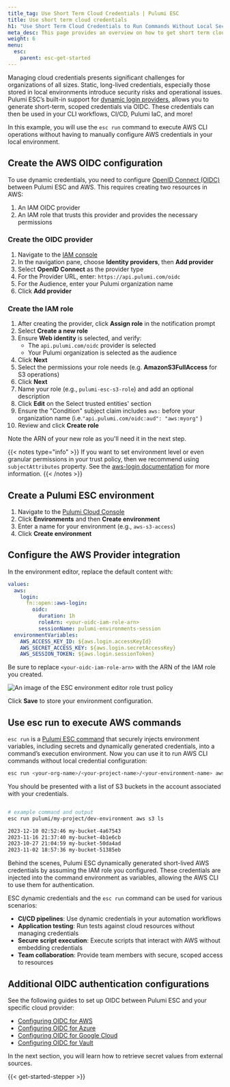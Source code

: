 ```yaml
---
title_tag: Use Short Term Cloud Credentials | Pulumi ESC
title: Use short term cloud credentials
h1: "Use Short Term Cloud Credentials to Run Commands Without Local Secrets"
meta_desc: This page provides an overview on how to get short term cloud credentials and run commands without using local secrets using the "esc run" command.
weight: 6
menu:
  esc:
    parent: esc-get-started
---
```


Managing cloud credentials presents significant challenges for organizations of all sizes. Static, long-lived credentials, especially those stored in local environments introduce security risks and operational issues. Pulumi ESC’s built-in support for [dynamic login providers](/docs/esc/integrations/dynamic-login-credentials/), allows you to generate short-term, scoped credentials via OIDC. These credentials can then be used in your CLI workflows, CI/CD, Pulumi IaC, and more!

In this example, you will use the `esc run` command to execute AWS CLI operations without having to manually configure AWS credentials in your local environment.

## Create the AWS OIDC configuration

To use dynamic credentials, you need to configure [OpenID Connect (OIDC)](/docs/esc/environments/configuring-oidc/) between Pulumi ESC and AWS. This requires creating two resources in AWS:

1. An IAM OIDC provider
2. An IAM role that trusts this provider and provides the necessary permissions

### Create the OIDC provider

1. Navigate to the [IAM console](https://console.aws.amazon.com/iam/)
2. In the navigation pane, choose **Identity providers**, then **Add provider**
3. Select **OpenID Connect** as the provider type
4. For the Provider URL, enter: `https://api.pulumi.com/oidc`
5. For the Audience, enter your Pulumi organization name
6. Click **Add provider**

### Create the IAM role

1. After creating the provider, click **Assign role** in the notification prompt
2. Select **Create a new role**
3. Ensure **Web identity** is selected, and verify:
   - The `api.pulumi.com/oidc` provider is selected
   - Your Pulumi organization is selected as the audience
4. Click **Next**
5. Select the permissions your role needs (e.g. **AmazonS3FullAccess** for S3 operations)
6. Click **Next**
7. Name your role (e.g., `pulumi-esc-s3-role`) and add an optional description
8. Click **Edit** on the Select trusted entities' section
9. Ensure the "Condition" subject claim includes `aws:` before your organization name (i.e.`"api.pulumi.com/oidc:aud": "aws:myorg"` )
10. Review and click **Create role**

Note the ARN of your new role as you'll need it in the next step.

{{< notes type="info" >}}
If you want to set environment level or even granular permissions in your trust policy, then we recommend using `subjectAttributes` property. See the [aws-login documentation](/docs/esc/integrations/dynamic-login-credentials/aws-login/) for more information.
{{< /notes >}}

## Create a Pulumi ESC environment

1. Navigate to the [Pulumi Cloud Console](https://app.pulumi.com/)  
2. Click **Environments** and then **Create environment**
3. Enter a name for your environment (e.g., `aws-s3-access`)
4. Click **Create environment**

## Configure the AWS Provider integration

In the environment editor, replace the default content with:

```yaml
values:
  aws:
    login:
      fn::open::aws-login:
        oidc:
          duration: 1h
          roleArn: <your-oidc-iam-role-arn>
          sessionName: pulumi-environments-session
  environmentVariables:
    AWS_ACCESS_KEY_ID: ${aws.login.accessKeyId}
    AWS_SECRET_ACCESS_KEY: ${aws.login.secretAccessKey}
    AWS_SESSION_TOKEN: ${aws.login.sessionToken}
```

Be sure to replace `<your-oidc-iam-role-arn>` with the ARN of the IAM role you created.

![An image of the ESC environment editor role trust policy](/docs/esc/assets/esc-environment-editor.png)

Click **Save** to store your environment configuration.

## Use esc run to execute AWS commands

`esc run` is a [Pulumi ESC command](/docs/esc/cli/commands/esc_run/) that securely injects environment variables, including secrets and dynamically generated credentials, into a command’s execution environment. Now you can use it to run AWS CLI commands without local credential configuration:

```bash
esc run <your-org-name>/<your-project-name>/<your-environment-name> aws s3 ls
```

You should be presented with a list of S3 buckets in the account associated with your credentials.

```bash

# example command and output
esc run pulumi/my-project/dev-environment aws s3 ls

2023-12-10 02:52:46 my-bucket-4a67543
2023-11-16 21:37:40 my-bucket-4b1e6cb
2023-10-27 21:04:59 my-bucket-50da4ad
2023-11-02 18:57:36 my-bucket-51385eb
```

Behind the scenes, Pulumi ESC dynamically generated short-lived AWS credentials by assuming the IAM role you configured. These credentials are injected into the command environment as variables, allowing the AWS CLI to use them for authentication.

ESC dynamic credentials and the `esc run` command can be used for various scenarios:

- **CI/CD pipelines**: Use dynamic credentials in your automation workflows
- **Application testing**: Run tests against cloud resources without managing credentials
- **Secure script execution**: Execute scripts that interact with AWS without embedding credentials
- **Team collaboration**: Provide team members with secure, scoped access to resources

## Additional OIDC authentication configurations

See the following guides to set up OIDC between Pulumi ESC and your specific cloud provider:

- [Configuring OIDC for AWS](/docs/pulumi-cloud/oidc/provider/aws/)
- [Configuring OIDC for Azure](/docs/pulumi-cloud/oidc/provider/azure/)
- [Configuring OIDC for Google Cloud](/docs/pulumi-cloud/oidc/provider/gcp/)
- [Configuring OIDC for Vault](/docs/pulumi-cloud/oidc/provider/vault/)

In the next section, you will learn how to retrieve secret values from external sources.

{{< get-started-stepper >}}
